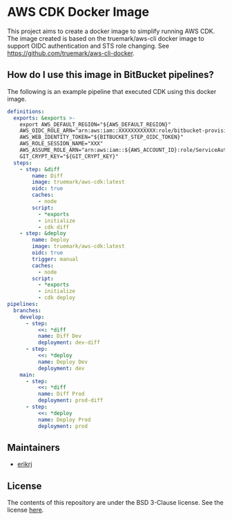 # AWS CDK Docker Image

This project aims to create a docker image to simplify running AWS CDK. The image
created is based on the truemark/aws-cli docker image to support OIDC authentication
and STS role changing. See https://github.com/truemark/aws-cli-docker.

## How do I use this image in BitBucket pipelines?

The following is an example pipeline that executed CDK using this docker image.

```yml
definitions:
  exports: &exports >-
    export AWS_DEFAULT_REGION="${AWS_DEFAULT_REGION}"
    AWS_OIDC_ROLE_ARN="arn:aws:iam::XXXXXXXXXXXX:role/bitbucket-provisioner"
    AWS_WEB_IDENTITY_TOKEN="${BITBUCKET_STEP_OIDC_TOKEN}"
    AWS_ROLE_SESSION_NAME="XXX"
    AWS_ASSUME_ROLE_ARN="arn:aws:iam::${AWS_ACCOUNT_ID}:role/ServiceAutomation"
    GIT_CRYPT_KEY="${GIT_CRYPT_KEY}"
  steps:
    - step: &diff
        name: Diff
        image: truemark/aws-cdk:latest
        oidc: true
        caches:
          - node
        script:
          - *exports
          - initialize
          - cdk diff
    - step: &deploy
        name: Deploy
        image: truemark/aws-cdk:latest
        oidc: true
        trigger: manual
        caches:
          - node
        script:
          - *exports
          - initialize
          - cdk deploy
pipelines:
  branches:
    develop:
      - step:
          <<: *diff
          name: Diff Dev
          deployment: dev-diff
      - step:
          <<: *deploy
          name: Deploy Dev
          deployment: dev
    main:
      - step:
          <<: *diff
          name: Diff Prod
          deployment: prod-diff
      - step:
          <<: *deploy
          name: Deploy Prod
          deployment: prod
```

## Maintainers

 - [erikrj](https://github.com/erikrj)

## License

The contents of this repository are under the BSD 3-Clause license. See the
license [here](https://github.com/truemark/aws-cdk-docker/blob/main/LICENSE.txt).


